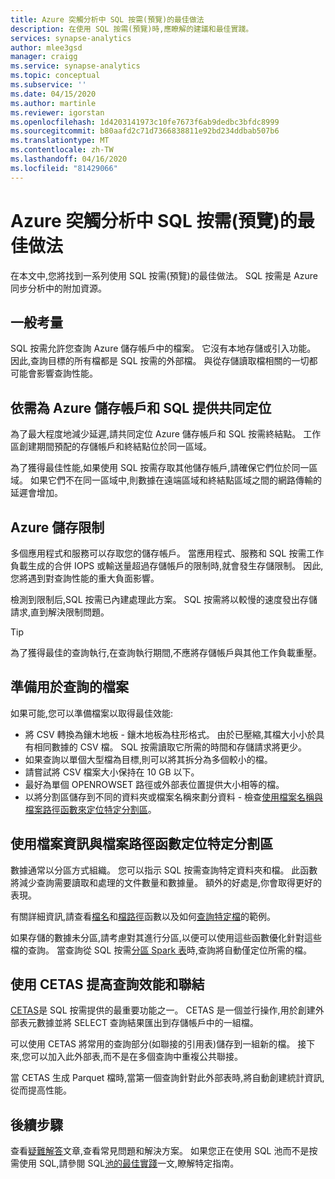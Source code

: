 ```yaml
---
title: Azure 突觸分析中 SQL 按需(預覽)的最佳做法
description: 在使用 SQL 按需(預覽)時,應瞭解的建議和最佳實踐。
services: synapse-analytics
author: mlee3gsd
manager: craigg
ms.service: synapse-analytics
ms.topic: conceptual
ms.subservice: ''
ms.date: 04/15/2020
ms.author: martinle
ms.reviewer: igorstan
ms.openlocfilehash: 1d4203141973c10fe7673f6ab9dedbc3bfdc8999
ms.sourcegitcommit: b80aafd2c71d7366838811e92bd234ddbab507b6
ms.translationtype: MT
ms.contentlocale: zh-TW
ms.lasthandoff: 04/16/2020
ms.locfileid: "81429066"
---
```

# <a name="best-practices-for-sql-on-demand-preview-in-azure-synapse-analytics"></a>Azure 突觸分析中 SQL 按需(預覽)的最佳做法

在本文中,您將找到一系列使用 SQL 按需(預覽)的最佳做法。 SQL 按需是 Azure 同步分析中的附加資源。

## <a name="general-considerations"></a>一般考量

SQL 按需允許您查詢 Azure 儲存帳戶中的檔案。 它沒有本地存儲或引入功能。 因此,查詢目標的所有檔都是 SQL 按需的外部檔。 與從存儲讀取檔相關的一切都可能會影響查詢性能。

## <a name="colocate-azure-storage-account-and-sql-on-demand"></a>依需為 Azure 儲存帳戶和 SQL 提供共同定位

為了最大程度地減少延遲,請共同定位 Azure 儲存帳戶和 SQL 按需終結點。 工作區創建期間預配的存儲帳戶和終結點位於同一區域。

為了獲得最佳性能,如果使用 SQL 按需存取其他儲存帳戶,請確保它們位於同一區域。 如果它們不在同一區域中,則數據在遠端區域和終結點區域之間的網路傳輸的延遲會增加。

## <a name="azure-storage-throttling"></a>Azure 儲存限制

多個應用程式和服務可以存取您的儲存帳戶。 當應用程式、服務和 SQL 按需工作負載生成的合併 IOPS 或輸送量超過存儲帳戶的限制時,就會發生存儲限制。 因此,您將遇到對查詢性能的重大負面影響。

檢測到限制后,SQL 按需已內建處理此方案。 SQL 按需將以較慢的速度發出存儲請求,直到解決限制問題。

> [!TIP]
> 為了獲得最佳的查詢執行,在查詢執行期間,不應將存儲帳戶與其他工作負載重壓。

## <a name="prepare-files-for-querying"></a>準備用於查詢的檔案

如果可能,您可以準備檔案以取得最佳效能:

- 將 CSV 轉換為鑲木地板 - 鑲木地板為柱形格式。 由於已壓縮,其檔大小小於具有相同數據的 CSV 檔。 SQL 按需讀取它所需的時間和存儲請求將更少。
- 如果查詢以單個大型檔為目標,則可以將其拆分為多個較小的檔。
- 請嘗試將 CSV 檔案大小保持在 10 GB 以下。
- 最好為單個 OPENROWSET 路徑或外部表位置提供大小相等的檔。
- 以將分割區儲存到不同的資料夾或檔案名稱來劃分資料 - 檢查[使用檔案名稱與檔案路徑函數來定位特定分割區](#use-fileinfo-and-filepath-functions-to-target-specific-partitions)。

## <a name="use-fileinfo-and-filepath-functions-to-target-specific-partitions"></a>使用檔案資訊與檔案路徑函數定位特定分割區

數據通常以分區方式組織。 您可以指示 SQL 按需查詢特定資料夾和檔。 此函數將減少查詢需要讀取和處理的文件數量和數據量。 額外的好處是,你會取得更好的表現。

有關詳細資訊,請查看[檔名](develop-storage-files-overview.md#filename-function)和[檔路徑](develop-storage-files-overview.md#filepath-function)函數以及如何[查詢特定檔](query-specific-files.md)的範例。

如果存儲的數據未分區,請考慮對其進行分區,以便可以使用這些函數優化針對這些檔的查詢。 當查詢從 SQL 按需[分區 Spark 表](develop-storage-files-spark-tables.md)時,查詢將自動僅定位所需的檔。

## <a name="use-cetas-to-enhance-query-performance-and-joins"></a>使用 CETAS 提高查詢效能和聯結

[CETAS](develop-tables-cetas.md)是 SQL 按需提供的最重要功能之一。 CETAS 是一個並行操作,用於創建外部表元數據並將 SELECT 查詢結果匯出到存儲帳戶中的一組檔。

可以使用 CETAS 將常用的查詢部分(如聯接的引用表)儲存到一組新的檔。 接下來,您可以加入此外部表,而不是在多個查詢中重複公共聯接。

當 CETAS 生成 Parquet 檔時,當第一個查詢針對此外部表時,將自動創建統計資訊,從而提高性能。

## <a name="next-steps"></a>後續步驟

查看[疑難解答](../sql-data-warehouse/sql-data-warehouse-troubleshoot.md?toc=/azure/synapse-analytics/toc.json&bc=/azure/synapse-analytics/breadcrumb/toc.json)文章,查看常見問題和解決方案。 如果您正在使用 SQL 池而不是按需使用 SQL,請參閱 SQL[池的最佳實踐](best-practices-sql-pool.md)一文,瞭解特定指南。
